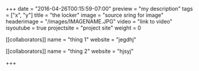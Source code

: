 +++
date = "2016-04-26T00:15:59-07:00"
preview = "my description"
tags = ["x", "y"]
title = "the locker"
image = "source sring for image"
headerimage = "/images/IMAGENAME.JPG"
video = "link to video"
isyoutube = true
projectsite = "project site"
weight = 0

[[collaborators]]
name = "thing 1"
website = "jegdhj"

[[collaborators]]
name = "thing 2"
website = "hjsyj"

+++